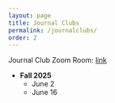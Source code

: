 ```yaml
---
layout: page
title: Journal Clubs
permalink: /journalclubs/
order: 2
---
```


Journal Club Zoom Room: [link](https://rutgers.zoom.us/j/98025880604?pwd=gCcBqcG8rX5AZNoFQLM2nabZcBLGGT.1)

* **Fall 2025**
  - June 2
  - June 16 

